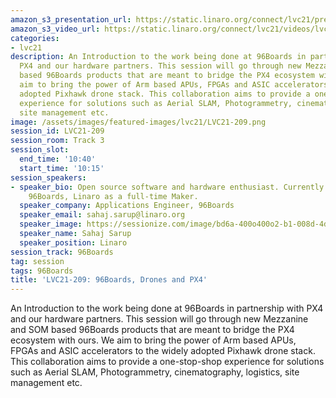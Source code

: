 ```yaml
---
amazon_s3_presentation_url: https://static.linaro.org/connect/lvc21/presentations/lvc21-209.pdf
amazon_s3_video_url: https://static.linaro.org/connect/lvc21/videos/lvc21-209.mp4
categories:
- lvc21
description: An Introduction to the work being done at 96Boards in partnership with
  PX4 and our hardware partners. This session will go through new Mezzanine and SOM
  based 96Boards products that are meant to bridge the PX4 ecosystem with ours. We
  aim to bring the power of Arm based APUs, FPGAs and ASIC accelerators to the widely
  adopted Pixhawk drone stack. This collaboration aims to provide a one-stop-shop
  experience for solutions such as Aerial SLAM, Photogrammetry, cinematography, logistics,
  site management etc.
image: /assets/images/featured-images/lvc21/LVC21-209.png
session_id: LVC21-209
session_room: Track 3
session_slot:
  end_time: '10:40'
  start_time: '10:15'
session_speakers:
- speaker_bio: Open source software and hardware enthusiast. Currently working at
    96Boards, Linaro as a full-time Maker.
  speaker_company: Applications Engineer, 96Boards
  speaker_email: sahaj.sarup@linaro.org
  speaker_image: https://sessionize.com/image/bd6a-400o400o2-b1-008d-4d45-a782-b0472f3dcaae.3c3141d8-a446-4849-8743-debaf25575ed.jpeg
  speaker_name: Sahaj Sarup
  speaker_position: Linaro
session_track: 96Boards
tag: session
tags: 96Boards
title: 'LVC21-209: 96Boards, Drones and PX4'
---
```


An Introduction to the work being done at 96Boards in partnership with PX4 and our hardware partners. This session will go through new Mezzanine and SOM based 96Boards products that are meant to bridge the PX4 ecosystem with ours. We aim to bring the power of Arm based APUs, FPGAs and ASIC accelerators to the widely adopted Pixhawk drone stack. This collaboration aims to provide a one-stop-shop experience for solutions such as Aerial SLAM, Photogrammetry, cinematography, logistics, site management etc.
